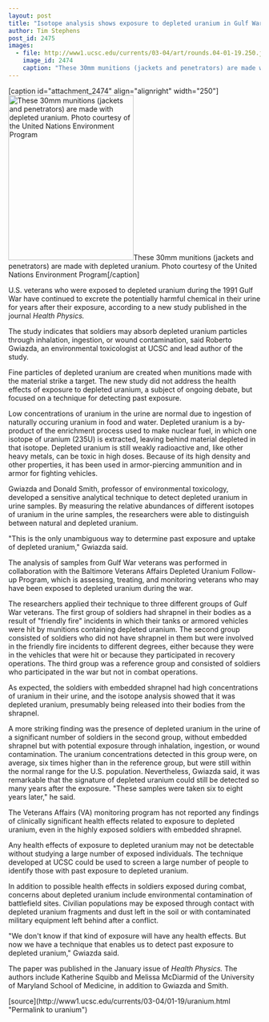 ```yaml
---
layout: post
title: "Isotope analysis shows exposure to depleted uranium in Gulf War veterans"
author: Tim Stephens
post_id: 2475
images:
  - file: http://www1.ucsc.edu/currents/03-04/art/rounds.04-01-19.250.jpg
    image_id: 2474
    caption: "These 30mm munitions (jackets and penetrators) are made with depleted uranium. Photo courtesy of the United Nations Environment Program"
---
```


[caption id="attachment_2474" align="alignright" width="250"]<a href="http://localhost/mysite/wp-content/uploads/2004/01/rounds.04-01-19.250.jpg"><img class="size-full wp-image-2474" src="http://localhost/mysite/wp-content/uploads/2004/01/rounds.04-01-19.250.jpg" alt="These 30mm munitions (jackets and penetrators) are made with depleted uranium. Photo courtesy of the United Nations Environment Program" width="250" height="329" /></a>These 30mm munitions (jackets and penetrators) are made with depleted uranium. Photo courtesy of the United Nations Environment Program[/caption]
<p>
  U.S. veterans who were exposed to depleted uranium during the 1991 Gulf War have continued to excrete the potentially harmful chemical in their urine for years after their exposure, according to a new study published in the journal <i>Health Physics.</i>
</p>
<p>
  The study indicates that soldiers may absorb depleted uranium particles through inhalation, ingestion, or wound contamination, said Roberto Gwiazda, an environmental toxicologist at UCSC and lead author of the study.<br>
</p>
<p>
  Fine particles of depleted uranium are created when munitions made with the material strike a target. The new study did not address the health effects of exposure to depleted uranium, a subject of ongoing debate, but focused on a technique for detecting past exposure.<br>
</p>
<p>
  Low concentrations of uranium in the urine are normal due to ingestion of naturally occuring uranium in food and water. Depleted uranium is a by-product of the enrichment process used to make nuclear fuel, in which one isotope of uranium (235U) is extracted, leaving behind material depleted in that isotope. Depleted uranium is still weakly radioactive and, like other heavy metals, can be toxic in high doses. Because of its high density and other properties, it has been used in armor-piercing ammunition and in armor for fighting vehicles.<br>
</p>
<p>
  Gwiazda and Donald Smith, professor of environmental toxicology, developed a sensitive analytical technique to detect depleted uranium in urine samples. By measuring the relative abundances of different isotopes of uranium in the urine samples, the researchers were able to distinguish between natural and depleted uranium.<br>
</p>
<p>
  "This is the only unambiguous way to determine past exposure and uptake of depleted uranium," Gwiazda said.<br>
</p>
<p>
  The analysis of samples from Gulf War veterans was performed in collaboration with the Baltimore Veterans Affairs Depleted Uranium Follow-up Program, which is assessing, treating, and monitoring veterans who may have been exposed to depleted uranium during the war.<br>
</p>
<p>
  The researchers applied their technique to three different groups of Gulf War veterans. The first group of soldiers had shrapnel in their bodies as a result of "friendly fire" incidents in which their tanks or armored vehicles were hit by munitions containing depleted uranium. The second group consisted of soldiers who did not have shrapnel in them but were involved in the friendly fire incidents to different degrees, either because they were in the vehicles that were hit or because they participated in recovery operations. The third group was a reference group and consisted of soldiers who participated in the war but not in combat operations.<br>
</p>
<p>
  As expected, the soldiers with embedded shrapnel had high concentrations of uranium in their urine, and the isotope analysis showed that it was depleted uranium, presumably being released into their bodies from the shrapnel.<br>
</p>
<p>
  A more striking finding was the presence of depleted uranium in the urine of a significant number of soldiers in the second group, without embedded shrapnel but with potential exposure through inhalation, ingestion, or wound contamination. The uranium concentrations detected in this group were, on average, six times higher than in the reference group, but were still within the normal range for the U.S. population. Nevertheless, Gwiazda said, it was remarkable that the signature of depleted uranium could still be detected so many years after the exposure. "These samples were taken six to eight years later," he said.<br>
</p>
<p>
  The Veterans Affairs (VA) monitoring program has not reported any findings of clinically significant health effects related to exposure to depleted uranium, even in the highly exposed soldiers with embedded shrapnel.<br>
</p>
<p>
  Any health effects of exposure to depleted uranium may not be detectable without studying a large number of exposed individuals. The technique developed at UCSC could be used to screen a large number of people to identify those with past exposure to depleted uranium.<br>
</p>
<p>
  In addition to possible health effects in soldiers exposed during combat, concerns about depleted uranium include environmental contamination of battlefield sites. Civilian populations may be exposed through contact with depleted uranium fragments and dust left in the soil or with contaminated military equipment left behind after a conflict.<br>
</p>
<p>
  "We don't know if that kind of exposure will have any health effects. But now we have a technique that enables us to detect past exposure to depleted uranium," Gwiazda said.<br>
</p>
<p>
  The paper was published in the January issue of <i>Health Physics.</i> The authors include Katherine Squibb and Melissa McDiarmid of the University of Maryland School of Medicine, in addition to Gwiazda and Smith.<br>
</p>
[source](http://www1.ucsc.edu/currents/03-04/01-19/uranium.html "Permalink to uranium")
